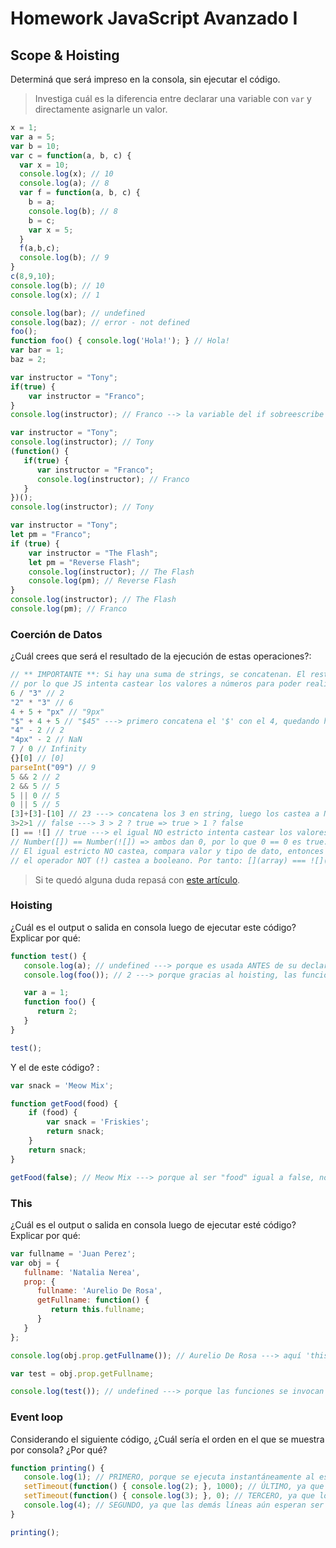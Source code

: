 
# Homework JavaScript Avanzado I

## Scope & Hoisting

Determiná que será impreso en la consola, sin ejecutar el código.

> Investiga cuál es la diferencia entre declarar una variable con `var` y directamente asignarle un valor.

```javascript
x = 1;
var a = 5;
var b = 10;
var c = function(a, b, c) {
  var x = 10;
  console.log(x); // 10
  console.log(a); // 8
  var f = function(a, b, c) {
    b = a;
    console.log(b); // 8
    b = c;
    var x = 5;
  }
  f(a,b,c);
  console.log(b); // 9
}
c(8,9,10);
console.log(b); // 10
console.log(x); // 1
```

```javascript
console.log(bar); // undefined
console.log(baz); // error - not defined
foo();
function foo() { console.log('Hola!'); } // Hola!
var bar = 1;
baz = 2;
```

```javascript
var instructor = "Tony";
if(true) {
    var instructor = "Franco";
}
console.log(instructor); // Franco --> la variable del if sobreescribe a la anterior, ya que son var y tienen el mismo nombre. con let esto no ocurre, da un error. ES POR LA DIFERENCIA DE SCOPE
```

```javascript
var instructor = "Tony";
console.log(instructor); // Tony
(function() {
   if(true) {
      var instructor = "Franco";
      console.log(instructor); // Franco
   }
})();
console.log(instructor); // Tony
```

```javascript
var instructor = "Tony";
let pm = "Franco";
if (true) {
    var instructor = "The Flash";
    let pm = "Reverse Flash";
    console.log(instructor); // The Flash
    console.log(pm); // Reverse Flash
}
console.log(instructor); // The Flash
console.log(pm); // Franco
```
### Coerción de Datos

¿Cuál crees que será el resultado de la ejecución de estas operaciones?:

```javascript
// ** IMPORTANTE **: Si hay una suma de strings, se concatenan. El resto de las operaciones (resta, mult, div) NO ESTÁN DEFINIDAS PARA STRINGS,
// por lo que JS intenta castear los valores a números para poder realizar esas operaciones.
6 / "3" // 2
"2" * "3" // 6
4 + 5 + "px" // "9px"
"$" + 4 + 5 // "$45" ---> primero concatena el '$' con el 4, quedando hecho string, por lo que luego concatena también el 5
"4" - 2 // 2
"4px" - 2 // NaN
7 / 0 // Infinity
{}[0] // [0]
parseInt("09") // 9
5 && 2 // 2
2 && 5 // 5
5 || 0 // 5
0 || 5 // 5
[3]+[3]-[10] // 23 ---> concatena los 3 en string, luego los castea a Number y resta el 10
3>2>1 // false ---> 3 > 2 ? true => true > 1 ? false
[] == ![] // true ---> el igual NO estricto intenta castear los valores para forzar a que se cumpla la igualdad. Entonces tenemos:
// Number([]) == Number(![]) => ambos dan 0, por lo que 0 == 0 es true.
// El igual estricto NO castea, compara valor y tipo de dato, entonces tendríamos un ARRAY siendo igualado a un BOOLEANO porque
// el operador NOT (!) castea a booleano. Por tanto: [](array) === ![](booleano) => es false. Tienen mismo valor pero != tipo de dato
```

> Si te quedó alguna duda repasá con [este artículo](http://javascript.info/tutorial/object-conversion).


### Hoisting

¿Cuál es el output o salida en consola luego de ejecutar este código? Explicar por qué:

```javascript
function test() {
   console.log(a); // undefined ---> porque es usada ANTES de su declaración
   console.log(foo()); // 2 ---> porque gracias al hoisting, las funciones pueden ser leídas antes de su declaración

   var a = 1;
   function foo() {
      return 2;
   }
}

test();
```

Y el de este código? :

```javascript
var snack = 'Meow Mix';

function getFood(food) {
    if (food) {
        var snack = 'Friskies';
        return snack;
    }
    return snack;
}

getFood(false); // Meow Mix ---> porque al ser "food" igual a false, no se ejecuta el if, y la función retorna la variable global de snack
```


### This

¿Cuál es el output o salida en consola luego de ejecutar esté código? Explicar por qué:

```javascript
var fullname = 'Juan Perez';
var obj = {
   fullname: 'Natalia Nerea',
   prop: {
      fullname: 'Aurelio De Rosa',
      getFullname: function() {
         return this.fullname;
      }
   }
};

console.log(obj.prop.getFullname()); // Aurelio De Rosa ---> aquí 'this' refiere a su contexto local del objeto 'prop', dentro del objeto 'obj'

var test = obj.prop.getFullname; 

console.log(test()); // undefined ---> porque las funciones se invocan colocando paréntesis???
```

### Event loop

Considerando el siguiente código, ¿Cuál sería el orden en el que se muestra por consola? ¿Por qué?

```javascript
function printing() {
   console.log(1); // PRIMERO, porque se ejecuta instantáneamente al estar al principio
   setTimeout(function() { console.log(2); }, 1000); // ÚLTIMO, ya que debió esperar 1 segundo para ejecutarse
   setTimeout(function() { console.log(3); }, 0); // TERCERO, ya que los 0 milisegundos indican que debe ejecutarse si no hay otra tarea en la cola
   console.log(4); // SEGUNDO, ya que las demás líneas aún esperan ser completadas mientras que ésta lo hace instantáneamente luego de la primera
}

printing();
``` 
